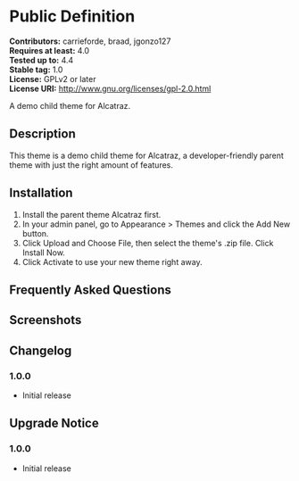 # Public Definition #
**Contributors:** carrieforde, braad, jgonzo127  
**Requires at least:** 4.0  
**Tested up to:** 4.4  
**Stable tag:** 1.0  
**License:** GPLv2 or later  
**License URI:** http://www.gnu.org/licenses/gpl-2.0.html  

A demo child theme for Alcatraz.

## Description ##

This theme is a demo child theme for Alcatraz, a developer-friendly parent theme with just the right amount of features.

## Installation ##

1. Install the parent theme Alcatraz first.
2. In your admin panel, go to Appearance > Themes and click the Add New button.
3. Click Upload and Choose File, then select the theme's .zip file. Click Install Now.
4. Click Activate to use your new theme right away.

## Frequently Asked Questions ##

## Screenshots ##

## Changelog ##

### 1.0.0 ###
* Initial release

## Upgrade Notice ##

### 1.0.0 ###
* Initial release
